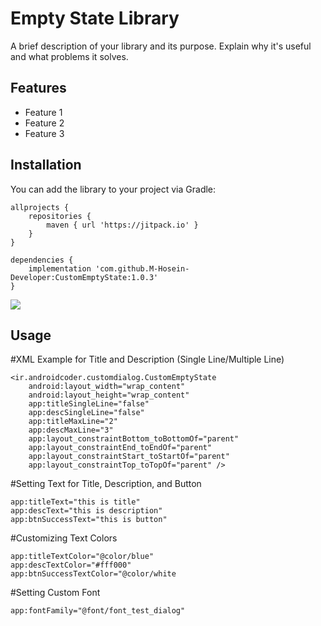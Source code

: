 # Empty State Library

A brief description of your library and its purpose. Explain why it's useful and what problems it solves.

## Features
- Feature 1
- Feature 2
- Feature 3

## Installation
You can add the library to your project via Gradle:

```
allprojects {
    repositories {
        maven { url 'https://jitpack.io' }
    }
}

dependencies {
    implementation 'com.github.M-Hosein-Developer:CustomEmptyState:1.0.3'
}
```
[![](https://jitpack.io/v/M-Hosein-Developer/CustomEmptyState.svg)](https://jitpack.io/#M-Hosein-Developer/CustomEmptyState)

## Usage
#XML Example for Title and Description (Single Line/Multiple Line)
```
<ir.androidcoder.customdialog.CustomEmptyState
    android:layout_width="wrap_content"
    android:layout_height="wrap_content"
    app:titleSingleLine="false"
    app:descSingleLine="false"
    app:titleMaxLine="2"
    app:descMaxLine="3"
    app:layout_constraintBottom_toBottomOf="parent"
    app:layout_constraintEnd_toEndOf="parent"
    app:layout_constraintStart_toStartOf="parent"
    app:layout_constraintTop_toTopOf="parent" />
```

#Setting Text for Title, Description, and Button
```
app:titleText="this is title"
app:descText="this is description"
app:btnSuccessText="this is button"
```

#Customizing Text Colors
```
app:titleTextColor="@color/blue"
app:descTextColor="#fff000"
app:btnSuccessTextColor="@color/white
```

#Setting Custom Font
```
app:fontFamily="@font/font_test_dialog"
```

